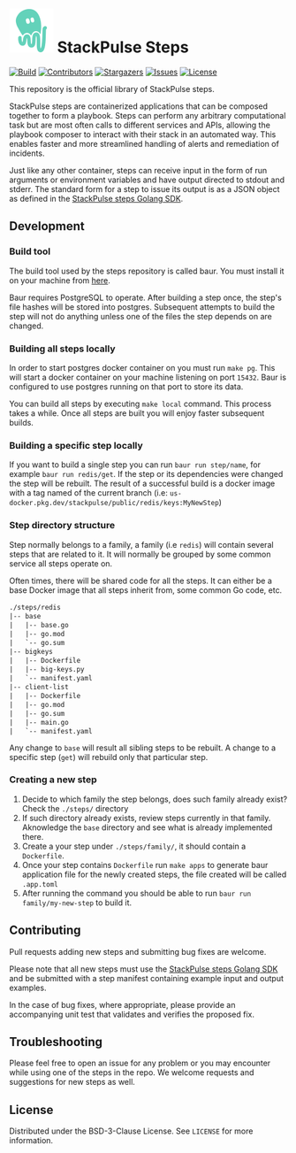 # ![stackpulse-logo](vendors/stackpulse.svg) StackPulse Steps

[![Build][badge_ci]][link_circle]
[![Contributors][contributors-shield]][contributors-url]
[![Stargazers][stars-shield]][stars-url]
[![Issues][badge_issues]][issues-url]
[![License][badge_license]][link_license]

This repository is the official library of StackPulse steps.

StackPulse steps are containerized applications that can be composed together to form a playbook. Steps can perform any arbitrary computational task but are most often calls to different services and APIs, allowing the playbook composer to interact with their stack in an automated way. This enables faster and more streamlined handling of alerts and remediation of incidents.

Just like any other container, steps can receive input in the form of run arguments or environment variables and have output directed to stdout and stderr. The standard form for a step to issue its output is as a JSON object as defined in the [StackPulse steps Golang SDK](https://github.com/stackpulse/steps-sdk-go).

## Development

### Build tool

The build tool used by the steps repository is called baur. You must install it on your machine from [here](https://github.com/simplesurance/baur/releases).

Baur requires PostgreSQL to operate. After building a step once, the step's file hashes will be stored into postgres. Subsequent attempts to build the step will not do anything unless one of the files the step depends on are changed. 

### Building all steps locally

In order to start postgres docker container on you must run `make pg`. This will start a docker container on your machine listening on port `15432`. Baur is configured to use postgres running on that port to store its data.

You can build all steps by executing `make local` command. This process takes a while. Once all steps are built you will enjoy faster subsequent builds.

### Building a specific step locally

If you want to build a single step you can run `baur run step/name`, for example `baur run redis/get`. If the step or its dependencies were changed the step will be rebuilt.
The result of a successful build is a docker image with a tag named of the current branch (i.e: `us-docker.pkg.dev/stackpulse/public/redis/keys:MyNewStep`)


### Step directory structure

Step normally belongs to a family, a family (i.e `redis`) will contain several steps that are related to it. It will normally be grouped by some common service all steps operate on.

Often times, there will be shared code for all the steps. It can either be a base Docker image that all steps inherit from, some common Go code, etc. 
```text
./steps/redis
|-- base
|   |-- base.go
|   |-- go.mod
|   `-- go.sum
|-- bigkeys
|   |-- Dockerfile
|   |-- big-keys.py
|   `-- manifest.yaml
|-- client-list
|   |-- Dockerfile
|   |-- go.mod
|   |-- go.sum
|   |-- main.go
|   `-- manifest.yaml
```
Any change to `base` will result all sibling steps to be rebuilt. A change to a specific step (`get`) will rebuild only that particular step.

### Creating a new step
1. Decide to which family the step belongs, does such family already exist? Check the `./steps/` directory
2. If such directory already exists, review steps currently in that family. Aknowledge the `base` directory and see what is already implemented there.
3. Create a your step under `./steps/family/`, it should contain a `Dockerfile`.
4. Once your step contains `Dockerfile` run `make apps` to generate baur application file for the newly created steps, the file created will be called `.app.toml`
5. After running the command you should be able to run `baur run family/my-new-step` to build it.

## Contributing

Pull requests adding new steps and submitting bug fixes are welcome.

Please note that all new steps must use the [StackPulse steps Golang SDK](https://github.com/stackpulse/steps-sdk-go) and be submitted with a step manifest containing example input and output examples.

In the case of bug fixes, where appropriate, please provide an accompanying unit test that validates and verifies the proposed fix.

## Troubleshooting

Please feel free to open an issue for any problem or you may encounter while using one of the steps in the repo. We welcome requests and suggestions for new steps as well.

## License

Distributed under the BSD-3-Clause License. See `LICENSE` for more information.

[badge_ci]:https://circleci.com/gh/stackpulse/steps.svg?style=svg
[contributors-shield]: https://img.shields.io/github/contributors/stackpulse/steps.svg?style=flat-square&maxAge=30
[contributors-url]: https://github.com/stackpulse/steps/graphs/contributors
[badge_issues]:https://img.shields.io/github/issues/stackpulse/steps.svg?style=flat-square&maxAge=30
[issues-url]: https://github.com/stackpulse/steps/issues
[stars-shield]: https://img.shields.io/github/stars/stackpulse/steps.svg?style=flat-square&maxAge=30
[stars-url]: https://github.com/stackpulse/steps/stargazers
[badge_license]:https://img.shields.io/github/license/stackpulse/steps.svg?style=flat-square&maxAge=30
[link_license]:https://github.com/stackpulse/steps/blob/master/LICENSE
[link_circle]:https://circleci.com/gh/stackpulse/steps
